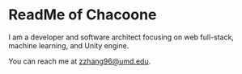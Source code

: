 # ReadMe of Chacoone


<!---
Chacoon3/Chacoon3 is a ✨ special ✨ repository because its `README.md` (this file) appears on your GitHub profile.
You can click the Preview link to take a look at your changes.
Should you wish to see my data science related projects please visit https://www.kaggle.com/zizh3ngzhang.
--->

I am a developer and software architect focusing on web full-stack, machine learning, and Unity engine. 

You can reach me at zzhang96@umd.edu.
